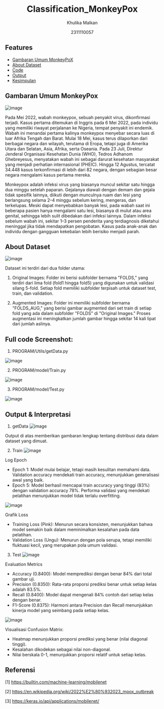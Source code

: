 # <h1 align="center">Classification_MonkeyPox</h1>
<p align="center">Khulika Malkan</p>
<p align="center">2311110057</p>

## Features

- [Gambaran Umum MonkeyPoX](#GambaranumumMonkeyPox)
- [About Dataset](#AboutDataset)
- [Code](#Code)
- [Output](#Output)
- [Kesimpulan](#Kesimpulan)

## Gambaran Umum MonkeyPox
![image](https://github.com/user-attachments/assets/caecf5dc-1c1a-42b5-87ca-7684067f2f56)

Pada Mei 2022, wabah monkeypox, sebuah penyakit virus, dikonfirmasi terjadi. Kasus pertama ditemukan di Inggris pada 6 Mei 2022, pada individu yang memiliki riwayat perjalanan ke Nigeria, tempat penyakit ini endemik. Wabah ini menandai pertama kalinya monkeypox menyebar secara luas di luar Afrika Tengah dan Barat. Mulai 18 Mei, kasus terus dilaporkan dari berbagai negara dan wilayah, terutama di Eropa, tetapi juga di Amerika Utara dan Selatan, Asia, Afrika, serta Oseania. Pada 23 Juli, Direktur Jenderal Organisasi Kesehatan Dunia (WHO), Tedros Adhanom Ghebreyesus, menyatakan wabah ini sebagai darurat kesehatan masyarakat yang menjadi perhatian internasional (PHEIC). Hingga 12 Agustus, tercatat 34.448 kasus terkonfirmasi di lebih dari 82 negara, dengan sebagian besar negara mengalami kasus pertama mereka.


Monkeypox adalah infeksi virus yang biasanya muncul sekitar satu hingga dua minggu setelah paparan. Gejalanya diawali dengan demam dan gejala tidak spesifik lainnya, diikuti dengan munculnya ruam dan lesi yang berlangsung selama 2–4 minggu sebelum kering, mengeras, dan terkelupas. Meski dapat menyebabkan banyak lesi, pada wabah saat ini beberapa pasien hanya mengalami satu lesi, biasanya di mulut atau area genital, sehingga lebih sulit dibedakan dari infeksi lainnya. Dalam infeksi sebelum wabah ini, sekitar 1–3 persen penderita yang terdiagnosis diketahui meninggal jika tidak mendapatkan pengobatan. Kasus pada anak-anak dan individu dengan gangguan kekebalan lebih berisiko menjadi parah.


## About Dataset
![image](https://github.com/user-attachments/assets/2b8fa5bf-42ee-41fa-b6b5-4f2f4235b177)

Dataset ini terdiri dari dua folder utama:
1.	Original Images:
Folder ini berisi subfolder bernama "FOLDS," yang terdiri dari lima fold (fold1 hingga fold5) yang digunakan untuk validasi silang 5-fold. Setiap fold memiliki subfolder terpisah untuk dataset test, train, dan validation.

3.	Augmented Images:
Folder ini memiliki subfolder bernama "FOLDS_AUG," yang berisi gambar augmented dari set train di setiap fold yang ada dalam subfolder "FOLDS" di "Original Images." Proses augmentasi ini meningkatkan jumlah gambar hingga sekitar 14 kali lipat dari jumlah aslinya.


## Full code Screenshot:
1.  PROGRAM/Utils/getData.py
   
![image](https://github.com/user-attachments/assets/bcf800eb-5123-437e-8bc9-9b8ac9fe6748)



2. PROGRAM/model/Train.py

![image](https://github.com/user-attachments/assets/ea5e2724-a740-4736-b61c-d7acdb5accba)



3. PROGRAM/model/Test.py
   
![image](https://github.com/user-attachments/assets/a04993c7-8ac2-4a84-8f55-f39e2636050b)


## Output & Interpretasi
1. getData
![image](https://github.com/user-attachments/assets/64cd57eb-3fb4-4a29-b2de-a8ae3393b831)

Output di atas memberikan gambaran lengkap tentang distribusi data dalam dataset yang dimuat.


2. Train
![image](https://github.com/user-attachments/assets/7927d1be-4a9d-4cf4-8f84-e294367f4128)

Log Epoch
- Epoch 1: Model mulai belajar, tetapi masih kesulitan memahami data. Validation accuracy mendekati train accuracy, menunjukkan generalisasi awal yang baik.
- Epoch 5: Model berhasil mencapai train accuracy yang tinggi (83%) dengan validation accuracy 78%. Performa validasi yang mendekati pelatihan menunjukkan model tidak terlalu overfitting.

![image](https://github.com/user-attachments/assets/0fa8dc38-0045-47a3-b674-706161641f63)

Grafik Loss
- Training Loss (Pink): Menurun secara konsisten, menunjukkan bahwa model semakin baik dalam meminimalkan kesalahan pada data pelatihan.
- Validation Loss (Ungu): Menurun dengan pola serupa, tetapi memiliki fluktuasi kecil, yang merupakan pola umum validasi.


3. Test
![image](https://github.com/user-attachments/assets/26b0a820-f049-400e-9eba-21f31104b4e9)


Evaluation Metrics
- Accuracy (0.8400): Model memprediksi dengan benar 84% dari total gambar uji.
- Precision (0.8350): Rata-rata proporsi prediksi benar untuk setiap kelas adalah 83.5%.
- Recall (0.8400): Model dapat mengenali 84% contoh dari setiap kelas dengan benar.
- F1-Score (0.8375): Harmoni antara Precision dan Recall menunjukkan kinerja model yang seimbang pada setiap kelas.

![image](https://github.com/user-attachments/assets/e8d8240e-05d4-4542-910c-360005a97a43)

Visualisasi Confusion Matrix:
- Heatmap menunjukkan proporsi prediksi yang benar (nilai diagonal tinggi).
- Kesalahan dikodekan sebagai nilai non-diagonal.
- Nilai berskala 0-1, menunjukkan proporsi relatif untuk setiap kelas.


## Referensi
[1] https://builtin.com/machine-learning/mobilenet

[2] https://en.wikipedia.org/wiki/2022%E2%80%932023_mpox_outbreak

[3] https://keras.io/api/applications/mobilenet/
